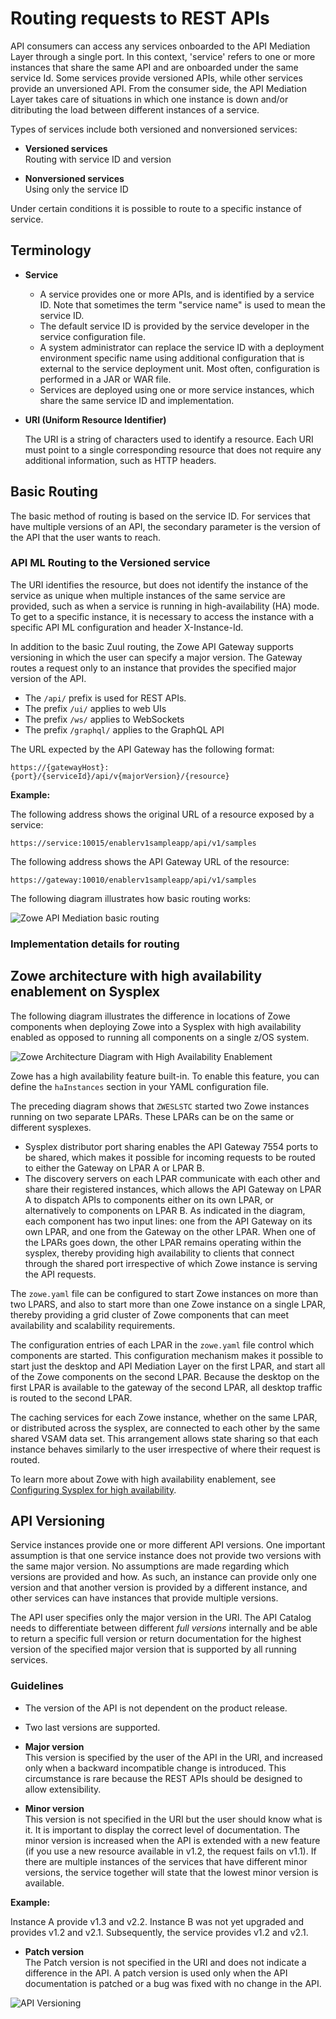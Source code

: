 # Routing requests to REST APIs

API consumers can access any services onboarded to the API Mediation Layer through a single port. In this context, 'service' refers to one or more instances that share the same API and are onboarded under the same service Id. Some services provide versioned APIs, while other services provide an unversioned API. From the consumer side, the API Mediation Layer takes care of situations in which one instance is down and/or ditributing the load between different instances of a service. 

Types of services include both versioned and nonversioned services:

* **Versioned services**  
Routing with service ID and version

* **Nonversioned services**  
Using only the service ID

Under certain conditions it is possible to route to a specific instance of service.

## Terminology

* **Service**

  * A service provides one or more APIs, and is identified by a service ID. Note that sometimes the term "service name" is used to mean the service ID.  
  * The default service ID is provided by the service developer in the service configuration file.  
  * A system administrator can replace the service ID with a deployment environment specific name using additional configuration that is external to the service deployment unit. Most often, configuration is performed in a JAR or WAR file.  
  * Services are deployed using one or more service instances, which share the same service ID and implementation.

* **URI (Uniform Resource Identifier)**

  The URI is a string of characters used to identify a resource. Each URI must point to a single corresponding resource that does not require any additional information, such as HTTP headers.

## Basic Routing

The basic method of routing is based on the service ID. For services that have multiple versions of an API, the secondary parameter is the version of the API that the user wants to reach. 

### API ML Routing to the Versioned service

The URI identifies the resource, but does not identify the instance of the service as unique when multiple instances of the same service are provided, such as when a service is running in high-availability (HA) mode. To get to a specific instance, it is necessary to access the instance with a specific API ML configuration and header X-Instance-Id.

In addition to the basic Zuul routing, the Zowe API Gateway supports versioning in which the user can specify a major version. The Gateway routes a request only to an instance that provides the specified major version of the API.

* The `/api/` prefix is used for REST APIs.
* The prefix `/ui/` applies to web UIs
* The prefix `/ws/` applies to WebSockets
* The prefix `/graphql/` applies to the GraphQL API

The URL expected by the API Gateway has the following format:

`https://{gatewayHost}:{port}/{serviceId}/api/v{majorVersion}/{resource}`

**Example:**

The following address shows the original URL of a resource exposed by a service:

```
https://service:10015/enablerv1sampleapp/api/v1/samples
```

The following address shows the API Gateway URL of the resource:

```
https://gateway:10010/enablerv1sampleapp/api/v1/samples
```

The following diagram illustrates how basic routing works:

![Zowe API Mediation basic routing](../../images/api-mediation/Basic-Routing.png)

### Implementation details for routing


## Zowe architecture with high availability enablement on Sysplex

The following diagram illustrates the difference in locations of Zowe components when deploying Zowe into a Sysplex with high availability enabled as opposed to running all components on a single z/OS system.  

![Zowe Architecture Diagram with High Availability Enablement](../../images/common/zowe-architecture-lpar.png)

Zowe has a high availability feature built-in. To enable this feature, you can define the `haInstances` section in your YAML configuration file.

The preceding diagram shows that `ZWESLSTC` started two Zowe instances running on two separate LPARs. These LPARs can be on the same or different sysplexes.  

- Sysplex distributor port sharing enables the API Gateway 7554 ports to be shared, which makes it possible for  incoming requests to be routed to either the Gateway on LPAR A or LPAR B.
- The discovery servers on each LPAR communicate with each other and share their registered instances, which allows the API Gateway on LPAR A to dispatch APIs to components either on its own LPAR, or alternatively to components on LPAR B. As indicated in the diagram, each component has two input lines: one from the API Gateway on its own LPAR, and one from the Gateway on the other LPAR. When one of the LPARs goes down, the other LPAR remains operating within the sysplex, thereby providing high availability to clients that connect through the shared port irrespective of which Zowe instance is serving the API requests.

The `zowe.yaml` file can be configured to start Zowe instances on more than two LPARS, and also to start more than one Zowe instance on a single LPAR, thereby providing a grid cluster of Zowe components that can meet availability and scalability requirements.  

The configuration entries of each LPAR in the `zowe.yaml` file control which components are started. This configuration mechanism makes it possible to start just the desktop and API Mediation Layer on the first LPAR, and start all of the Zowe components on the second LPAR. Because the desktop on the first LPAR is available to the gateway of the second LPAR, all desktop traffic is routed to the second LPAR.  

The caching services for each Zowe instance, whether on the same LPAR, or distributed across the sysplex, are connected to each other by the same shared VSAM data set. This arrangement allows state sharing so that each instance behaves similarly to the user irrespective of where their request is routed.  

To learn more about Zowe with high availability enablement, see [Configuring Sysplex for high availability](../configure-sysplex.md).

## API Versioning

Service instances provide one or more different API versions. One important assumption is that one service instance does not provide two versions with the same major version. No assumptions are made regarding which versions are provided and how. As such, an instance can provide only one version and that another version is provided by a different instance, and other services can have instances that provide multiple versions.

The API user specifies only the major version in the URI. The API Catalog needs to differentiate between different _full versions_ internally and be able to return a specific full version or return documentation for the highest version of the specified major version that is supported by all running services.

### Guidelines

- The version of the API is not dependent on the product release.

- Two last versions are supported.

 - **Major version**  
 This version is specified by the user of the API in the URI, and increased only when a backward incompatible change is introduced. This circumstance is rare because the REST APIs should be designed to allow extensibility.

 - **Minor version**  
 This version is not specified in the URI but the user should know what is it. It is important to display the correct level of documentation. The minor version is increased when the API is extended with a new feature (if you use a new resource available in v1.2, the request fails on v1.1). If there are multiple instances of the services that have different minor versions, the service together will state that the lowest minor version is available.
 
 **Example:**
 
 Instance A provide v1.3 and v2.2. Instance B was not yet upgraded and provides v1.2 and v2.1. Subsequently, the service provides v1.2 and v2.1.

 - **Patch version**  
 The Patch version is not specified in the URI and does not indicate a difference in the API. A patch version is used only when the API documentation is patched or a bug was fixed with no change in the API.

 ![API Versioning](../../images/api-mediation/API-Versioning.png)
